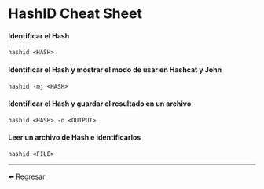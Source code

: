 # HashID Cheat Sheet

#### Identificar el Hash
```
hashid <HASH>
```

#### Identificar el Hash y mostrar el modo de usar en Hashcat y John
```
hashid -mj <HASH>
```

#### Identificar el Hash y guardar el resultado en un archivo
```
hashid <HASH> -o <OUTPUT>
```

#### Leer un archivo de Hash e identificarlos
```
hashid <FILE>
```

---

[:arrow_left: Regresar](https://github.com/m4lal0/cheatsheets)